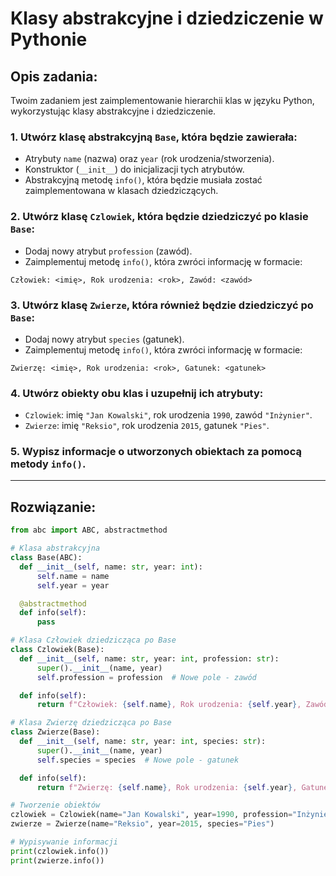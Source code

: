 # Klasy abstrakcyjne i dziedziczenie w Pythonie

## Opis zadania:
Twoim zadaniem jest zaimplementowanie hierarchii klas w języku Python, wykorzystując klasy abstrakcyjne i dziedziczenie.

### 1. Utwórz klasę abstrakcyjną `Base`, która będzie zawierała:
- Atrybuty `name` (nazwa) oraz `year` (rok urodzenia/stworzenia).
- Konstruktor (`__init__`) do inicjalizacji tych atrybutów.
- Abstrakcyjną metodę `info()`, która będzie musiała zostać zaimplementowana w klasach dziedziczących.

### 2. Utwórz klasę `Czlowiek`, która będzie dziedziczyć po klasie `Base`:
- Dodaj nowy atrybut `profession` (zawód).
- Zaimplementuj metodę `info()`, która zwróci informację w formacie: 
```shell
Człowiek: <imię>, Rok urodzenia: <rok>, Zawód: <zawód>
```

### 3. Utwórz klasę `Zwierze`, która również będzie dziedziczyć po `Base`:
- Dodaj nowy atrybut `species` (gatunek).
- Zaimplementuj metodę `info()`, która zwróci informację w formacie:
```shell
Zwierzę: <imię>, Rok urodzenia: <rok>, Gatunek: <gatunek>
```

### 4. Utwórz obiekty obu klas i uzupełnij ich atrybuty:
- `Czlowiek`: imię `"Jan Kowalski"`, rok urodzenia `1990`, zawód `"Inżynier"`.
- `Zwierze`: imię `"Reksio"`, rok urodzenia `2015`, gatunek `"Pies"`.

### 5. Wypisz informacje o utworzonych obiektach za pomocą metody `info()`.

---

## Rozwiązanie:

```python
from abc import ABC, abstractmethod

# Klasa abstrakcyjna
class Base(ABC):
  def __init__(self, name: str, year: int):
      self.name = name
      self.year = year

  @abstractmethod
  def info(self):
      pass

# Klasa Człowiek dziedzicząca po Base
class Czlowiek(Base):
  def __init__(self, name: str, year: int, profession: str):
      super().__init__(name, year)
      self.profession = profession  # Nowe pole - zawód

  def info(self):
      return f"Człowiek: {self.name}, Rok urodzenia: {self.year}, Zawód: {self.profession}"

# Klasa Zwierzę dziedzicząca po Base
class Zwierze(Base):
  def __init__(self, name: str, year: int, species: str):
      super().__init__(name, year)
      self.species = species  # Nowe pole - gatunek

  def info(self):
      return f"Zwierzę: {self.name}, Rok urodzenia: {self.year}, Gatunek: {self.species}"

# Tworzenie obiektów
czlowiek = Czlowiek(name="Jan Kowalski", year=1990, profession="Inżynier")
zwierze = Zwierze(name="Reksio", year=2015, species="Pies")

# Wypisywanie informacji
print(czlowiek.info())
print(zwierze.info())
